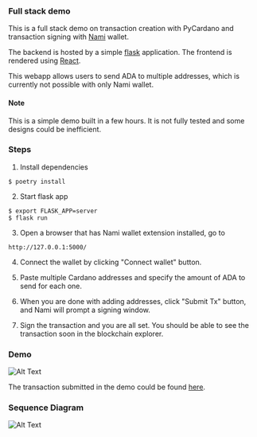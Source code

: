 ### Full stack demo

This is a full stack demo on transaction creation with PyCardano and transaction signing with
[Nami](https://namiwallet.io/) wallet. 

The backend is hosted by a simple [flask](https://flask.palletsprojects.com/en/2.0.x/) application. 
The frontend is rendered using [React](https://reactjs.org/). 

This webapp allows users to send ADA to multiple addresses, which is currently not possible with only Nami wallet.  

#### Note
This is a simple demo built in a few hours. It is not fully tested and some designs could be inefficient.

### Steps

1. Install dependencies

```shell
$ poetry install
```


2. Start flask app

```shell
$ export FLASK_APP=server
$ flask run
```

3. Open a browser that has Nami wallet extension installed, go to 

```http://127.0.0.1:5000/```


4. Connect the wallet by clicking "Connect wallet" button. 

5. Paste multiple Cardano addresses and specify the amount of ADA to send for each one.  

6. When you are done with adding addresses, click "Submit Tx" button, and Nami will prompt a signing window.

7. Sign the transaction and you are all set. You should be able to see the transaction soon in the blockchain explorer.


### Demo

![Alt Text](demo.gif)

The transaction submitted in the demo could be found
[here](https://explorer.cardano-testnet.iohkdev.io/en/transaction?id=79476c8b257f36cf6f560d4e43b40bf853ee5c2a87e8fd6f09ab722675efcb6e).

### Sequence Diagram

![Alt Text](sequence_diagram.svg)